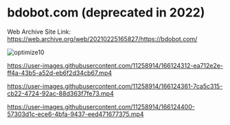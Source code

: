 # bdobot.com (deprecated in 2022)

Web Archive Site Link: https://web.archive.org/web/20210225165827/https://bdobot.com/

 ![optimize10](https://user-images.githubusercontent.com/11258914/166124715-5363ae3a-422b-427d-95ab-ca9a1ed3d382.gif)

https://user-images.githubusercontent.com/11258914/166124312-ea712e2e-ff4a-43b5-a52d-eb6f2d34cb67.mp4



https://user-images.githubusercontent.com/11258914/166124361-7ca5c315-cb22-4724-92ac-88d363f7fe73.mp4



https://user-images.githubusercontent.com/11258914/166124400-57303d1c-ece6-4bfa-9437-eed471677375.mp4





